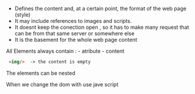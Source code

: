 - Defines the content and, at a certain point, the format of the web page (style)
- It may include references to images and scripts. 
- It doesnt keep the conection open , so it has to make many request that can be from that same server or somewhere else
-  It is the basement for the whole web page content

All Elements always contain : 
	- atribute 
	- content 
```` html
 <img/>  -> the content is empty 
````
The elements can be nested 


When we change the dom with use jave script

